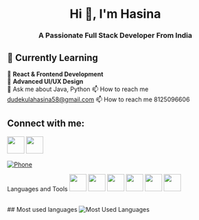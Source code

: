 <h1 align="center"><b>Hi 👋, I'm Hasina</b></h1>
<h3 align="center"><b>A Passionate Full Stack Developer From India</b></h3>


## 🌱 Currently Learning  

📖 **React & Frontend Development**   
📖 **Advanced UI/UX Design**   
💬 Ask me about Java, Python
📫 How to reach me dudekulahasina58@gmail.com
📫 How to reach me 8125096606
##  **Connect with me:**  
<a href="https://www.linkedin.com/in/hasina-dudekula-5589b6281/" style="text-decoration: none;">
  <img src="https://upload.wikimedia.org/wikipedia/commons/8/81/LinkedIn_icon.svg" width="40" height="40" />
</a>         <a href="https://www.instagram.com/hasina__0718/" style="text-decoration: none;">
  <img src="https://upload.wikimedia.org/wikipedia/commons/a/a5/Instagram_icon.png" width="40" height="40"/>
</a>  

[![Phone](https://img.icons8.com/ios-filled/50/000000/phone.png)](tel:+918125096606)

Languages and Tools
<img src="https://upload.wikimedia.org/wikipedia/commons/a/a7/React-icon.svg" width="40" height="40"/> 
<img src="https://upload.wikimedia.org/wikipedia/en/3/30/Java_programming_language_logo.svg" width="40" height="40"/>
<img src="https://upload.wikimedia.org/wikipedia/commons/c/c3/Python-logo-notext.svg" width="40" height="40"/>
<img src="https://upload.wikimedia.org/wikipedia/commons/6/6a/JavaScript-logo.png" width="40" height="40"/>
<img src="https://upload.wikimedia.org/wikipedia/commons/6/61/HTML5_logo_and_wordmark.svg" width="40" height="40"/>
<img src="https://upload.wikimedia.org/wikipedia/commons/d/d5/CSS3_logo_and_wordmark.svg" width="40" height="40"/>


<br>
## Most used languages

<img src="https://github-readme-stats.vercel.app/api/top-langs/?username=Hasina18&langs_count=6&layout=compact&theme=tokyonight&hide=scss&include_java=true" alt="Most Used Languages" />




 




